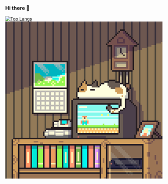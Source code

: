 ### Hi there 👋

<!--
**shuzijun/shuzijun** is a ✨ _special_ ✨ repository because its `README.md` (this file) appears on your GitHub profile.

Here are some ideas to get you started:

- 🔭 I’m currently working on ...
- 🌱 I’m currently learning ...
- 👯 I’m looking to collaborate on ...
- 🤔 I’m looking for help with ...
- 💬 Ask me about ...
- 📫 How to reach me: ...
- 😄 Pronouns: ...
- ⚡ Fun fact: ...
-->
[![Top Langs](https://github-readme-stats.vercel.app/api?username=shuzijun&show_icons=true&hide_title=true&hide_border=true)](https://github.com/shuzijun)
![pc](https://raw.githubusercontent.com/shuzijun/shuzijun/master/pc.gif)
<!--[![Top Langs](https://github-readme-stats.vercel.app/api/top-langs/?username=shuzijun&layout=compact)](https://github.com/shuzijun) --> 
